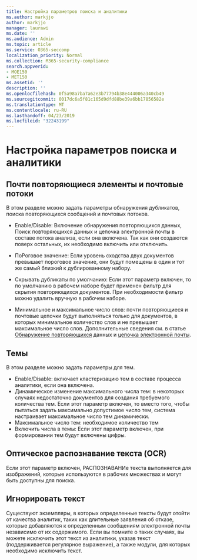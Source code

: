 ```yaml
---
title: Настройка параметров поиска и аналитики
ms.author: markjjo
author: markjjo
manager: laurawi
ms.date: ''
ms.audience: Admin
ms.topic: article
ms.service: O365-seccomp
localization_priority: Normal
ms.collection: M365-security-compliance
search.appverid:
- MOE150
- MET150
ms.assetid: ''
description: ''
ms.openlocfilehash: 0f5a98a7ba7a62e3b77794b38e444006a340cb49
ms.sourcegitcommit: 0017dc6a5f81c165d9dfd88be39a6bb17856582e
ms.translationtype: MT
ms.contentlocale: ru-RU
ms.lasthandoff: 04/23/2019
ms.locfileid: "32243199"
---
```

# <a name="configure-search-and-analytics-settings"></a>Настройка параметров поиска и аналитики

## <a name="near-duplicates-and-email-threading"></a>Почти повторяющиеся элементы и почтовые потоки

В этом разделе можно задать параметры обнаружения дубликатов, поиска повторяющихся сообщений и почтовых потоков.

- Enable/Disable: Включение обнаружения повторяющихся данных, Поиск повторяющихся данных и цепочка электронной почты в составе потока анализа, если она включена. Так как они создаются поверх остальных, их необходимо включить или отключить.

- ПоРоговое значение: Если уровень сходства двух документов превышает пороговое значение, они будут помещены в один и тот же самый близкий к дублированному набору.

- Скрывать дубликаты по умолчанию: Если этот параметр включен, то по умолчанию в рабочем наборе будет применен фильтр для скрытия повторяющихся документов. При необходимости фильтр можно удалить вручную в рабочем наборе.

- Минимальное и максимальное число слов: почти повторяющиеся и почтовые цепочки будут выполняться только для документов, в которых минимальное количество слов и не превышает максимальное число слов.
Дополнительные сведения см. в статье [Обнаружение повторяющихся](near-duplicates.md) данных и [цепочка электронной почты](email-threading.md).

## <a name="themes"></a>Темы

В этом разделе можно задать параметры для тем.

- Enable/Disable: включает кластеризацию тем в составе процесса аналитики, если она включена.
- Динамическое изменение максимального числа тем: в некоторых случаях недостаточно документов для создания требуемого количества тем. Если этот параметр включен, то вместо того, чтобы пытаться задать максимально допустимое число тем, система настраивает максимальное число тем динамически.
- Максимальное число тем: необходимое количество тем
- Включить числа в темы: Если этот параметр включен, при формировании тем будут включены цифры.  

## <a name="optical-character-recognition-ocr"></a>Оптическое распознавание текста (OCR)

Если этот параметр включен, РАСПОЗНАВАНИе текста выполняется для изображений, которые используются в рабочих множествах и могут быть доступны для поиска.

## <a name="ignore-text"></a>Игнорировать текст

Существуют экземпляры, в которых определенные тексты будут отойти от качества аналитик, таких как длительные заявления об отказе, которые добавляются к определенным сообщениям электронной почты независимо от их содержимого. Если вы помните о таких случаях, вы можете исключить этот текст из аналитики, указав текст (поддерживается регулярное выражение), а также модули, для которых необходимо исключить текст.